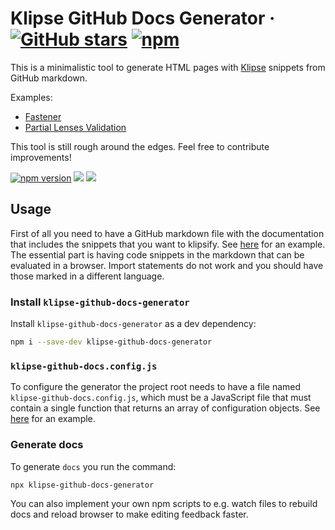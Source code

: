 # Klipse GitHub Docs Generator &middot; [![GitHub stars](https://img.shields.io/github/stars/polytypic/klipse-github-docs-generator.svg?style=social)](https://github.com/polytypic/klipse-github-docs-generator) [![npm](https://img.shields.io/npm/dm/klipse-github-docs-generator.svg)](https://www.npmjs.com/package/klipse-github-docs-generator)

This is a minimalistic tool to generate HTML pages with
[Klipse](https://github.com/viebel/klipse) snippets from GitHub markdown.

Examples:
* [Fastener](https://polytypic.github.io/fastener/)
* [Partial Lenses Validation](https://calmm-js.github.io/partial.lenses.validation/)

This tool is still rough around the edges.  Feel free to contribute
improvements!

[![npm version](https://badge.fury.io/js/klipse-github-docs-generator.svg)](http://badge.fury.io/js/klipse-github-docs-generator)
[![](https://david-dm.org/polytypic/klipse-github-docs-generator.svg)](https://david-dm.org/polytypic/klipse-github-docs-generator) [![](https://david-dm.org/polytypic/klipse-github-docs-generator/dev-status.svg)](https://david-dm.org/polytypic/klipse-github-docs-generator?type=dev)

## Usage

First of all you need to have a GitHub markdown file with the documentation that
includes the snippets that you want to klipsify.  See
[here](https://github.com/polytypic/fastener/blob/master/README.md) for an
example.  The essential part is having code snippets in the markdown that can be
evaluated in a browser.  Import statements do not work and you should have those
marked in a different language.

### Install `klipse-github-docs-generator`

Install `klipse-github-docs-generator` as a dev dependency:

```bash
npm i --save-dev klipse-github-docs-generator
```

### `klipse-github-docs.config.js`

To configure the generator the project root needs to have a file named
`klipse-github-docs.config.js`, which must be a JavaScript file that must
contain a single function that returns an array of configuration objects.  See
[here](https://github.com/polytypic/fastener/blob/master/klipse-github-docs.config.js)
for an example.

### Generate docs

To generate `docs` you run the command:

```bash
npx klipse-github-docs-generator
```

You can also implement your own npm scripts to e.g. watch files to rebuild docs
and reload browser to make editing feedback faster.
